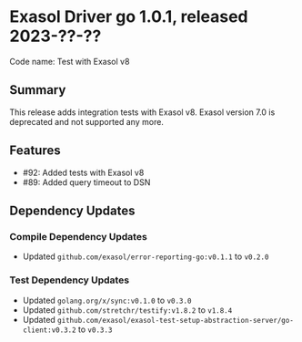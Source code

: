 # Exasol Driver go 1.0.1, released 2023-??-??

Code name: Test with Exasol v8

## Summary

This release adds integration tests with Exasol v8. Exasol version 7.0 is deprecated and not supported any more.

## Features

* #92: Added tests with Exasol v8
* #89: Added query timeout to DSN

## Dependency Updates

### Compile Dependency Updates

* Updated `github.com/exasol/error-reporting-go:v0.1.1` to `v0.2.0`

### Test Dependency Updates

* Updated `golang.org/x/sync:v0.1.0` to `v0.3.0`
* Updated `github.com/stretchr/testify:v1.8.2` to `v1.8.4`
* Updated `github.com/exasol/exasol-test-setup-abstraction-server/go-client:v0.3.2` to `v0.3.3`
